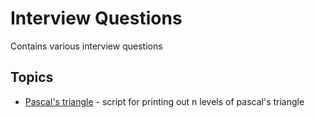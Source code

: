 # Interview Questions

Contains various interview questions

## Topics
- [Pascal's triangle](./0-pascal_triangle.py) - script for printing out n levels of pascal's triangle
